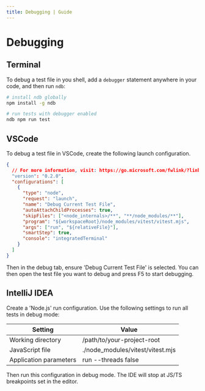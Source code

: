 ```yaml
---
title: Debugging | Guide
---
```


# Debugging

## Terminal

To debug a test file in you shell, add a `debugger` statement anywhere in your code, and then run `ndb`:

```sh
# install ndb globally
npm install -g ndb

# run tests with debugger enabled
ndb npm run test
```

## VSCode

To debug a test file in VSCode, create the following launch configuration.

```json
{
  // For more information, visit: https://go.microsoft.com/fwlink/?linkid=830387
  "version": "0.2.0",
  "configurations": [
    {
      "type": "node",
      "request": "launch",
      "name": "Debug Current Test File",
      "autoAttachChildProcesses": true,
      "skipFiles": ["<node_internals>/**", "**/node_modules/**"],
      "program": "${workspaceRoot}/node_modules/vitest/vitest.mjs",
      "args": ["run", "${relativeFile}"],
      "smartStep": true,
      "console": "integratedTerminal"
    }
  ]
}
```

Then in the debug tab, ensure 'Debug Current Test File' is selected. You can then open the test file you want to debug and press F5 to start debugging.

## IntelliJ IDEA

Create a 'Node.js' run configuration. Use the following settings to run all tests in debug mode:

Setting | Value
 --- | ---
Working directory | /path/to/your-project-root
JavaScript file | ./node_modules/vitest/vitest.mjs
Application parameters | run --threads false

Then run this configuration in debug mode. The IDE will stop at JS/TS breakpoints set in the editor.
